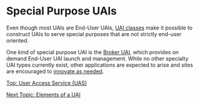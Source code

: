 # Special Purpose UAIs

Even though most UAIs are End-User UAIs, [UAI classes](UAI_Classes.md) make it possible to construct UAIs to serve special purposes that are not strictly end-user oriented.

One kind of special purpose UAI is the [Broker UAI](Broker_Mode_UAI_Management.md), which provides on demand End-User UAI launch and management. While no other specialty UAI types currently exist, other applications are expected to arise and sites are encouraged to [innovate as needed](Customize_End-User_UAI_Images.md).

[Top: User Access Service (UAS)](index.md)

[Next Topic: Elements of a UAI](Elements_of_a_UAI.md)
